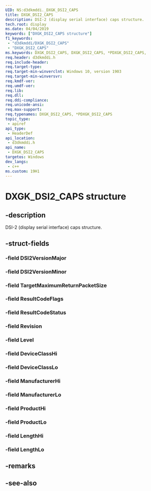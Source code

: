 ```yaml
---
UID: NS:d3dkmddi._DXGK_DSI2_CAPS
title: DXGK_DSI2_CAPS
description: DSI-2 (display serial interface) caps structure.
tech.root: display
ms.date: 04/04/2019
keywords: ["DXGK_DSI2_CAPS structure"]
f1_keywords:
 - "d3dkmddi/DXGK_DSI2_CAPS"
 - "DXGK_DSI2_CAPS"
ms.keywords: DXGK_DSI2_CAPS, DXGK_DSI2_CAPS, *PDXGK_DSI2_CAPS, 
req.header: d3dkmddi.h
req.include-header:
req.target-type:
req.target-min-winverclnt: Windows 10, version 1903
req.target-min-winversvr:
req.kmdf-ver:
req.umdf-ver:
req.lib:
req.dll:
req.ddi-compliance:
req.unicode-ansi:
req.max-support:
req.typenames: DXGK_DSI2_CAPS, *PDXGK_DSI2_CAPS
topic_type: 
 - apiref
api_type: 
 - HeaderDef
api_location: 
 - d3dkmddi.h
api_name: 
 - DXGK_DSI2_CAPS
targetos: Windows
dev_langs:
 - c++
ms.custom: 19H1
---
```


# DXGK_DSI2_CAPS structure

## -description

DSI-2 (display serial interface) caps structure.

## -struct-fields

### -field DSI2VersionMajor
 
### -field DSI2VersionMinor
 
### -field TargetMaximumReturnPacketSize
 
### -field ResultCodeFlags
 
### -field ResultCodeStatus
 
### -field Revision
 
### -field Level
 
### -field DeviceClassHi
 
### -field DeviceClassLo
 
### -field ManufacturerHi
 
### -field ManufacturerLo
 
### -field ProductHi
 
### -field ProductLo
 
### -field LengthHi
 
### -field LengthLo
 

## -remarks

## -see-also
